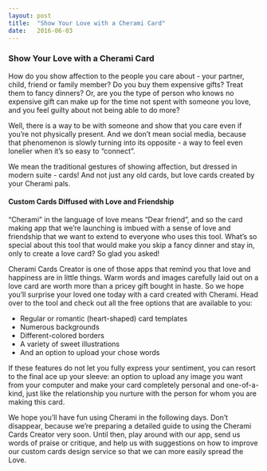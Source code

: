 ```yaml
---
layout: post
title:  "Show Your Love with a Cherami Card"
date:   2016-06-03
---
```


### Show Your Love with a Cherami Card

How do you show affection to the people you care about - your partner, child, friend or family member? Do you buy them expensive gifts? Treat them to fancy dinners? Or, are you the type of person who knows no expensive gift can make up for the time not spent with someone you love, and you feel guilty about not being able to do more?

Well, there is a way to be with someone and show that you care even if you’re not physically present. And we don’t mean social media, because that phenomenon is slowly turning into its opposite - a way to feel even lonelier when it’s so easy to “connect”.

We mean the traditional gestures of showing affection, but dressed in modern suite - cards! And not just any old cards, but love cards created by your Cherami pals.

#### Custom Cards Diffused with Love and Friendship

“Cherami” in the language of love means “Dear friend”, and so the card making app that we’re launching is imbued with a sense of love and friendship that we want to extend to everyone who uses this tool. What’s so special about this tool that would make you skip a fancy dinner and stay in, only to create a love card? So glad you asked!

Cherami Cards Creator is one of those apps that remind you that love and happiness are in little things. Warm words and images carefully laid out on a love card are worth more than a pricey gift bought in haste. So we hope you’ll surprise your loved one today with a card created with Cherami. Head over to the tool and check out all the free options that are available to you: 

* Regular or romantic (heart-shaped) card templates
* Numerous backgrounds
* Different-colored borders
* A variety of sweet illustrations
* And an option to upload your chose words

If these features do not let you fully express your sentiment, you can resort to the final ace up your sleeve: an option to upload any image you want from your computer and make your card completely personal and one-of-a-kind, just like the relationship you nurture with the person for whom you are making this card. 

We hope you’ll have fun using Cherami in the following days. Don’t disappear, because we’re preparing a detailed guide to using the Cherami Cards Creator very soon. Until then, play around with our app, send us words of praise or critique, and help us with suggestions on how to improve our custom cards design service so that we can more easily spread the Love.
